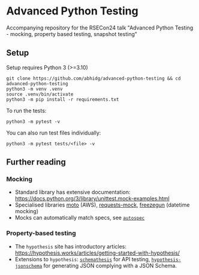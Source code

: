 # Advanced Python Testing

Accompanying repository for the RSECon24 talk "Advanced Python Testing -
mocking, property based testing, snapshot testing"

## Setup

Setup requires Python 3 (>=3.10)

```shell
git clone https://github.com/abhidg/advanced-python-testing && cd advanced-python-testing
python3 -m venv .venv
source .venv/bin/activate
python3 -m pip install -r requirements.txt
```

To run the tests:

```shell
python3 -m pytest -v
```

You can also run test files individually:

```shell
python3 -m pytest tests/<file> -v
```

## Further reading

### Mocking

- Standard library has extensive documentation:
  https://docs.python.org/3/library/unittest.mock-examples.html
- Specialised libraries [moto](https://docs.getmoto.org/en/latest/)
  (AWS),
  [requests-mock](https://requests-mock.readthedocs.io/en/latest/),
  [freezegun](https://pypi.org/project/freezegun/) (datetime mocking)
- Mocks can automatically match specs, see
  [`autospec`](https://docs.python.org/3/library/unittest.mock.html#unittest.mock.create_autospec)

### Property-based testing

- The `hypothesis` site has introductory articles:
  https://hypothesis.works/articles/getting-started-with-hypothesis/
- Extensions to `hypothesis`:
  [`schemathesis`](https://schemathesis.readthedocs.io/en/stable/) for
  API testing,
  [`hypothesis-jsonschema`](https://github.com/python-jsonschema/hypothesis-jsonschema)
  for generating JSON complying with a JSON Schema.
